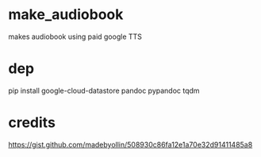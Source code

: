 # make_audiobook
makes audiobook using paid google TTS

# dep

pip install google-cloud-datastore pandoc pypandoc tqdm

# credits

https://gist.github.com/madebyollin/508930c86fa12e1a70e32d91411485a8
